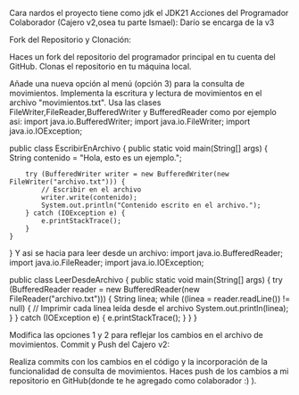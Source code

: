Cara nardos el proyecto tiene como jdk el JDK21
Acciones del Programador Colaborador (Cajero v2,osea tu parte Ismael):
Darío se encarga de la v3

Fork del Repositorio y Clonación:

Haces un fork del repositorio del programador principal en tu cuenta del GitHub.
Clonas el repositorio en tu máquina local.


Añade una nueva opción al menú (opción 3) para la consulta de movimientos.
Implementa la escritura y lectura de movimientos en el archivo "movimientos.txt".
Usa las clases FileWriter,FileReader,BufferedWriter y BufferedReader como por ejemplo asi:
import java.io.BufferedWriter;
import java.io.FileWriter;
import java.io.IOException;

public class EscribirEnArchivo {
    public static void main(String[] args) {
        String contenido = "Hola, esto es un ejemplo.";

        try (BufferedWriter writer = new BufferedWriter(new FileWriter("archivo.txt"))) {
            // Escribir en el archivo
            writer.write(contenido);
            System.out.println("Contenido escrito en el archivo.");
        } catch (IOException e) {
            e.printStackTrace();
        }
    }
}
Y asi se hacia para leer desde un archivo:
import java.io.BufferedReader;
import java.io.FileReader;
import java.io.IOException;

public class LeerDesdeArchivo {
    public static void main(String[] args) {
        try (BufferedReader reader = new BufferedReader(new FileReader("archivo.txt"))) {
            String linea;
            while ((linea = reader.readLine()) != null) {
                // Imprimir cada línea leída desde el archivo
                System.out.println(linea);
            }
        } catch (IOException e) {
            e.printStackTrace();
        }
    }
}


Modifica las opciones 1 y 2 para reflejar los cambios en el archivo de movimientos.
Commit y Push del Cajero v2:

Realiza commits con los cambios en el código y la incorporación de la funcionalidad de consulta de movimientos.
Haces push de los cambios a mi repositorio en GitHub(donde te he agregado como colaborador :) ).
